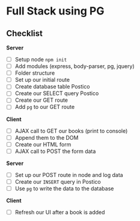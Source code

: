 # Full Stack using PG

## Checklist
**Server**

- [ ] Setup node `npm init`
 - [ ] Add modules (express, body-parser, pg, jquery)
 - [ ] Folder structure
 - [ ] Set up our initial route
- [ ] Create database table Postico
- [ ] Create our SELECT query Postico
- [ ] Create our GET route
- [ ] Add `pg` to our GET route

**Client**

- [ ] AJAX call to GET our books (print to console)
- [ ] Append them to the DOM
- [ ] Create our HTML form
- [ ] AJAX call to POST the form data

**Server**

- [ ] Set up our POST route in node and log data
- [ ] Create our `INSERT` query in Postico
- [ ] Use `pg` to write the data to the database

**Client**

- [ ] Refresh our UI after a book is added
